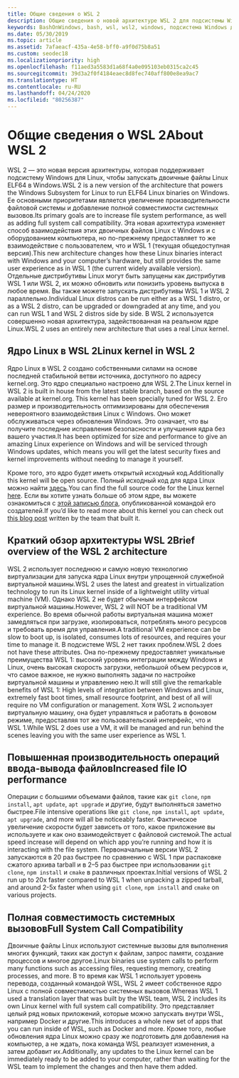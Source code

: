 ```yaml
---
title: Общие сведения о WSL 2
description: Общие сведения о новой архитектуре WSL 2 для подсистемы Windows для Linux
keywords: BashOnWindows, bash, wsl, wsl2, windows, подсистема Windows для Linux, windowssubsystem, ubuntu, debian, suse, windows 10, установка
ms.date: 05/30/2019
ms.topic: article
ms.assetid: 7afaeacf-435a-4e58-bff0-a9f0d75b8a51
ms.custom: seodec18
ms.localizationpriority: high
ms.openlocfilehash: f11aed3a5583d1a68f4a0e095103eb0315ca2c45
ms.sourcegitcommit: 39d3a2f0f4184eaec8d8fec740aff800e8ea9ac7
ms.translationtype: HT
ms.contentlocale: ru-RU
ms.lasthandoff: 04/24/2020
ms.locfileid: "80256387"
---
```

# <a name="about-wsl-2"></a><span data-ttu-id="89a41-104">Общие сведения о WSL 2</span><span class="sxs-lookup"><span data-stu-id="89a41-104">About WSL 2</span></span>

<span data-ttu-id="89a41-105">WSL 2 — это новая версия архитектуры, которая поддерживает подсистему Windows для Linux, чтобы запускать двоичные файлы Linux ELF64 в Windows.</span><span class="sxs-lookup"><span data-stu-id="89a41-105">WSL 2 is a new version of the architecture that powers the Windows Subsystem for Linux to run ELF64 Linux binaries on Windows.</span></span> <span data-ttu-id="89a41-106">Ее основными приоритетами является увеличение производительности файловой системы и добавление полной совместимости системных вызовов.</span><span class="sxs-lookup"><span data-stu-id="89a41-106">Its primary goals are to increase file system performance, as well as adding full system call compatibility.</span></span> <span data-ttu-id="89a41-107">Эта новая архитектура изменяет способ взаимодействия этих двоичных файлов Linux с Windows и с оборудованием компьютера, но по-прежнему предоставляет то же взаимодействие с пользователем, что и WSL 1 (текущая общедоступная версия).</span><span class="sxs-lookup"><span data-stu-id="89a41-107">This new architecture changes how these Linux binaries interact with Windows and your computer’s hardware, but still provides the same user experience as in WSL 1 (the current widely available version).</span></span> <span data-ttu-id="89a41-108">Отдельные дистрибутивы Linux могут быть запущены как дистрибутив WSL 1 или WSL 2, их можно обновить или понизить уровень выпуска в любое время. Вы также можете запускать дистрибутивы WSL 1 и WSL 2 параллельно.</span><span class="sxs-lookup"><span data-stu-id="89a41-108">Individual Linux distros can be run either as a WSL 1 distro, or as a WSL 2 distro, can be upgraded or downgraded at any time, and you can run WSL 1 and WSL 2 distros side by side.</span></span> <span data-ttu-id="89a41-109">В WSL 2 используется совершенно новая архитектура, задействованная на реальном ядре Linux.</span><span class="sxs-lookup"><span data-stu-id="89a41-109">WSL 2 uses an entirely new architecture that uses a real Linux kernel.</span></span>

## <a name="linux-kernel-in-wsl-2"></a><span data-ttu-id="89a41-110">Ядро Linux в WSL 2</span><span class="sxs-lookup"><span data-stu-id="89a41-110">Linux kernel in WSL 2</span></span>

<span data-ttu-id="89a41-111">Ядро Linux в WSL 2 создано собственными силами на основе последней стабильной ветви источника, доступного по адресу kernel.org. Это ядро специально настроено для WSL 2.</span><span class="sxs-lookup"><span data-stu-id="89a41-111">The Linux kernel in WSL 2 is built in house from the latest stable branch, based on the source available at kernel.org. This kernel has been specially tuned for WSL 2.</span></span> <span data-ttu-id="89a41-112">Его размер и производительность оптимизированы для обеспечения невероятного взаимодействия Linux с Windows. Оно может обслуживаться через обновления Windows. Это означает, что вы получите последние исправления безопасности и улучшения ядра без вашего участия.</span><span class="sxs-lookup"><span data-stu-id="89a41-112">It has been optimized for size and performance to give an amazing Linux experience on Windows and will be serviced through Windows updates, which means you will get the latest security fixes and kernel improvements without needing to manage it yourself.</span></span>

<span data-ttu-id="89a41-113">Кроме того, это ядро будет иметь открытый исходный код.</span><span class="sxs-lookup"><span data-stu-id="89a41-113">Additionally this kernel will be open source.</span></span> <span data-ttu-id="89a41-114">Полный исходный код для ядра Linux можно найти [здесь](https://github.com/microsoft/WSL2-Linux-Kernel).</span><span class="sxs-lookup"><span data-stu-id="89a41-114">You can find the full source code for the Linux kernel [here](https://github.com/microsoft/WSL2-Linux-Kernel).</span></span> <span data-ttu-id="89a41-115">Если вы хотите узнать больше об этом ядре, вы можете ознакомиться с [этой записью блога](https://devblogs.microsoft.com/commandline/shipping-a-linux-kernel-with-windows/), опубликованной командой его создателей.</span><span class="sxs-lookup"><span data-stu-id="89a41-115">If you’d like to read more about this kernel you can check out [this blog post](https://devblogs.microsoft.com/commandline/shipping-a-linux-kernel-with-windows/) written by the team that built it.</span></span>

## <a name="brief-overview-of-the-wsl-2-architecture"></a><span data-ttu-id="89a41-116">Краткий обзор архитектуры WSL 2</span><span class="sxs-lookup"><span data-stu-id="89a41-116">Brief overview of the WSL 2 architecture</span></span>

<span data-ttu-id="89a41-117">WSL 2 использует последнюю и самую новую технологию виртуализации для запуска ядра Linux внутри упрощенной служебной виртуальной машины.</span><span class="sxs-lookup"><span data-stu-id="89a41-117">WSL 2 uses the latest and greatest in virtualization technology to run its Linux kernel inside of a lightweight utility virtual machine (VM).</span></span> <span data-ttu-id="89a41-118">Однако WSL 2 не будет обычным интерфейсом виртуальной машины.</span><span class="sxs-lookup"><span data-stu-id="89a41-118">However, WSL 2 will NOT be a traditional VM experience.</span></span> <span data-ttu-id="89a41-119">Во время обычной работы виртуальная машина может замедляться при загрузке, изолироваться, потреблять много ресурсов и требовать время для управления.</span><span class="sxs-lookup"><span data-stu-id="89a41-119">A traditional VM experience can be slow to boot up, is isolated, consumes lots of resources, and requires your time to manage it.</span></span> <span data-ttu-id="89a41-120">В подсистеме WSL 2 нет таких проблем.</span><span class="sxs-lookup"><span data-stu-id="89a41-120">WSL 2 does not have these attributes.</span></span> <span data-ttu-id="89a41-121">Она по-прежнему предоставляет уникальные преимущества WSL 1: высокий уровень интеграции между Windows и Linux, очень высокая скорость загрузки, небольшой объем ресурсов и, что самое важное, не нужно выполнять задачи по настройке виртуальной машины и управлению нею.</span><span class="sxs-lookup"><span data-stu-id="89a41-121">It will still give the remarkable benefits of WSL 1: High levels of integration between Windows and Linux, extremely fast boot times, small resource footprint, and best of all will require no VM configuration or management.</span></span> <span data-ttu-id="89a41-122">Хотя WSL 2 использует виртуальную машину, она будет управляться и работать в фоновом режиме, предоставляя тот же пользовательский интерфейс, что и WSL 1.</span><span class="sxs-lookup"><span data-stu-id="89a41-122">While WSL 2 does use a VM, it will be managed and run behind the scenes leaving you with the same user experience as WSL 1.</span></span>

## <a name="increased-file-io-performance"></a><span data-ttu-id="89a41-123">Повышенная производительность операций ввода-вывода файлов</span><span class="sxs-lookup"><span data-stu-id="89a41-123">Increased file IO performance</span></span>

<span data-ttu-id="89a41-124">Операции с большими объемами файлов, такие как `git clone`, `npm install`, `apt update`, `apt upgrade` и другие, будут выполняться заметно быстрее.</span><span class="sxs-lookup"><span data-stu-id="89a41-124">File intensive operations like `git clone`, `npm install`, `apt update`, `apt upgrade`, and more will all be noticeably faster.</span></span> <span data-ttu-id="89a41-125">Фактическое увеличение скорости будет зависеть от того, какое приложение вы используете и как оно взаимодействует с файловой системой.</span><span class="sxs-lookup"><span data-stu-id="89a41-125">The actual speed increase will depend on which app you’re running and how it is interacting with the file system.</span></span> <span data-ttu-id="89a41-126">Первоначальные версии WSL 2 запускаются в 20 раз быстрее по сравнению с WSL 1 при распаковке сжатого архива tarball и в 2–5 раз быстрее при использовании `git clone`, `npm install` и `cmake` в различных проектах.</span><span class="sxs-lookup"><span data-stu-id="89a41-126">Initial versions of WSL 2 run up to 20x faster compared to WSL 1 when unpacking a zipped tarball, and around 2-5x faster when using `git clone`, `npm install` and `cmake` on various projects.</span></span>

## <a name="full-system-call-compatibility"></a><span data-ttu-id="89a41-127">Полная совместимость системных вызовов</span><span class="sxs-lookup"><span data-stu-id="89a41-127">Full System Call Compatibility</span></span>

<span data-ttu-id="89a41-128">Двоичные файлы Linux используют системные вызовы для выполнения многих функций, таких как доступ к файлам, запрос памяти, создание процессов и многое другое.</span><span class="sxs-lookup"><span data-stu-id="89a41-128">Linux binaries use system calls to perform many functions such as accessing files, requesting memory, creating processes, and more.</span></span> <span data-ttu-id="89a41-129">В то время как WSL 1 использует уровень перевода, созданный командой WSL, WSL 2 имеет собственное ядро Linux с полной совместимостью системных вызовов.</span><span class="sxs-lookup"><span data-stu-id="89a41-129">Whereas WSL 1 used a translation layer that was built by the WSL team, WSL 2 includes its own Linux kernel with full system call compatibility.</span></span> <span data-ttu-id="89a41-130">Это представляет целый ряд новых приложений, которые можно запускать внутри WSL, например Docker и другие.</span><span class="sxs-lookup"><span data-stu-id="89a41-130">This introduces a whole new set of apps that you can run inside of WSL, such as Docker and more.</span></span> <span data-ttu-id="89a41-131">Кроме того, любые обновления ядра Linux можно сразу же подготовить для добавления на компьютер, а не ждать, пока команда WSL реализует изменения, а затем добавит их.</span><span class="sxs-lookup"><span data-stu-id="89a41-131">Additionally, any updates to the Linux kernel can be immediately ready to be added to your computer, rather than waiting for the WSL team to implement the changes and then have them added.</span></span>